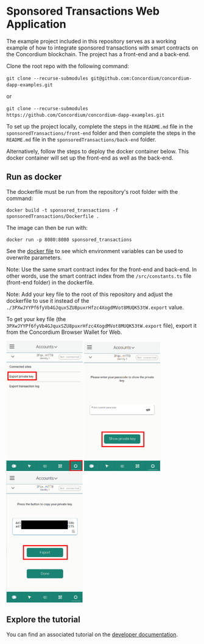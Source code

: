 # Sponsored Transactions Web Application

The example project included in this repository serves as a working example of how to integrate sponsored transactions with smart contracts on the Concordium blockchain. The project has a front-end and a back-end.

Clone the root repo with the following command:

``git clone --recurse-submodules git@github.com:Concordium/concordium-dapp-examples.git``

or

``git clone --recurse-submodules https://github.com/Concordium/concordium-dapp-examples.git``

To set up the project locally, complete the steps in the `README.md` file in the `sponsoredTransactions/front-end` folder and then complete the steps in the `README.md` file in the `sponsoredTransactions/back-end` folder.

Alternatively, follow the steps to deploy the docker container below. This docker container will set up the front-end as well as the back-end.

## Run as docker

The dockerfile must be run from the repository's root folder with the command:
```
docker build -t sponsored_transactions -f sponsoredTransactions/Dockerfile .
```
The image can then be run with:
```
docker run -p 8080:8080 sponsored_transactions
```
See the [docker file](./Dockerfile) to see which environment variables can be used to overwrite parameters.

Note: Use the same smart contract index for the front-end and back-end. In other words, use the smart contract index from the `/src/constants.ts` file (front-end folder) in the dockerfile.

Note: Add your key file to the root of this repository and adjust the dockerfile to use it instead of the `./3PXwJYYPf6fyVb4GJquxSZU8puxrHfzc4XogdMVot8MUQK53tW.export` value.

To get your key file (the `3PXwJYYPf6fyVb4GJquxSZU8puxrHfzc4XogdMVot8MUQK53tW.export` file), export it from the Concordium Browser Wallet for Web.

<img src="./back-end/pic/pic1.png"  width="200" />
<img src="./back-end/pic/pic2.png"  width="200" />
<img src="./back-end/pic/pic3.png"  width="200" />

## Explore the tutorial

You can find an associated tutorial on the [developer documentation](./https://developer.concordium.software/en/mainnet/smart-contracts/tutorials/index.html).


